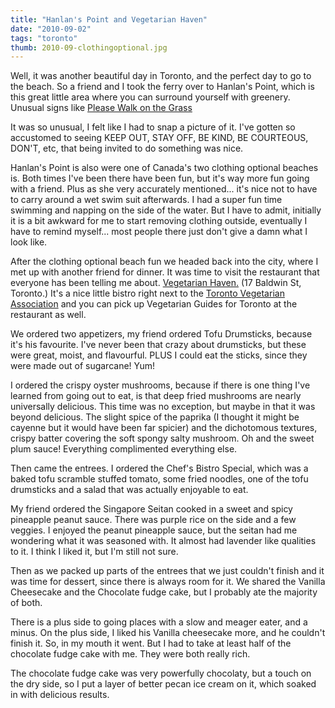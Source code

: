 ```yaml
---
title: "Hanlan's Point and Vegetarian Haven"
date: "2010-09-02"
tags: "toronto"
thumb: 2010-09-clothingoptional.jpg
---
```


Well, it was another beautiful day in Toronto, and the perfect day to go to the beach. So a friend and I took the ferry over to Hanlan's Point, which is this great little area where you can surround yourself with greenery. Unusual signs like [Please Walk on the Grass](http://www.flickr.com/photos/prairiev/4950410060/ "Please Walk on the Grass by MeShellG, on Flickr")

It was so unusual, I felt like I had to snap a picture of it. I've gotten so accustomed to seeing KEEP OUT, STAY OFF, BE KIND, BE COURTEOUS, DON'T, etc, that being invited to do something was nice.  

Hanlan's Point is also were one of Canada's two clothing optional beaches is. Both times I've been there have been fun, but it's way more fun going with a friend. Plus as she very accurately mentioned... it's nice not to have to carry around a wet swim suit afterwards. I had a super fun time swimming and napping on the side of the water. But I have to admit, initially it is a bit awkward for me to start removing clothing outside, eventually I have to remind myself... most people there just don't give a damn what I look like.  

After the clothing optional beach fun we headed back into the city, where I met up with another friend for dinner. It was time to visit the restaurant that everyone has been telling me about. [Vegetarian Haven.](http://www.vegetarianhaven.com/site/) (17 Baldwin St, Toronto.) It's a nice little bistro right next to the [Toronto Vegetarian Association](http://www.veg.ca/) and you can pick up Vegetarian Guides for Toronto at the restaurant as well.  

We ordered two appetizers, my friend ordered Tofu Drumsticks, because it's his favourite. I've never been that crazy about drumsticks, but these were great, moist, and flavourful. PLUS I could eat the sticks, since they were made out of sugarcane! Yum!  

I ordered the crispy oyster mushrooms, because if there is one thing I've learned from going out to eat, is that deep fried mushrooms are nearly universally delicious. This time was no exception, but maybe in that it was beyond delicious. The slight spice of the paprika (I thought it might be cayenne but it would have been far spicier) and the dichotomous textures, crispy batter covering the soft spongy salty mushroom. Oh and the sweet plum sauce! Everything complimented everything else.  

Then came the entrees. I ordered the Chef's Bistro Special, which was a baked tofu scramble stuffed tomato, some fried noodles, one of the tofu drumsticks and a salad that was actually enjoyable to eat.  

My friend ordered the Singapore Seitan cooked in a sweet and spicy pineapple peanut sauce. There was purple rice on the side and a few veggies. I enjoyed the peanut pineapple sauce, but the seitan had me wondering what it was seasoned with. It almost had lavender like qualities to it. I think I liked it, but I'm still not sure.  

Then as we packed up parts of the entrees that we just couldn't finish and it was time for dessert, since there is always room for it. We shared the Vanilla Cheesecake and the Chocolate fudge cake, but I probably ate the majority of both.  

There is a plus side to going places with a slow and meager eater, and a minus. On the plus side, I liked his Vanilla cheesecake more, and he couldn't finish it. So, in my mouth it went. But I had to take at least half of the chocolate fudge cake with me. They were both really rich.  

The chocolate fudge cake was very powerfully chocolaty, but a touch on the dry side, so I put a layer of better pecan ice cream on it, which soaked in with delicious results.
